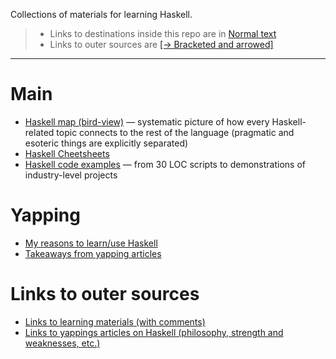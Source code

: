 Collections of materials for learning Haskell.

> * Links to destinations inside this repo are in [Normal text]()
> * Links to outer sources are [[→ Bracketed and arrowed]]()

---

# Main

* [Haskell map (bird-view)](https://github.com/rmnavr/hs_study/blob/main/materials/hs_map.md) —
  systematic picture of how every Haskell-related topic connects to the rest of the language (pragmatic and esoteric things are explicitly separated)
* [Haskell Cheetsheets](https://github.com/rmnavr/hs_study/blob/main/chsheet/README.md)
* [Haskell code examples](https://github.com/rmnavr/hs_study/blob/main/demo_code/README.md) — from 30 LOC scripts to demonstrations of industry-level projects

# Yapping

* [My reasons to learn/use Haskell](https://github.com/rmnavr/hs_study/blob/main/materials/why_hs.md) 
* [Takeaways from yapping articles](https://github.com/rmnavr/hs_study/blob/main/materials/articles_consp.md)

# Links to outer sources

* [Links to learning materials (with comments)](https://github.com/rmnavr/hs_study/blob/main/materials/_learning_materials.md) 
* [Links to yappings articles on Haskell (philosophy, strength and weaknesses, etc.)](https://github.com/rmnavr/hs_study/blob/main/materials/_yapping_articles.md)

